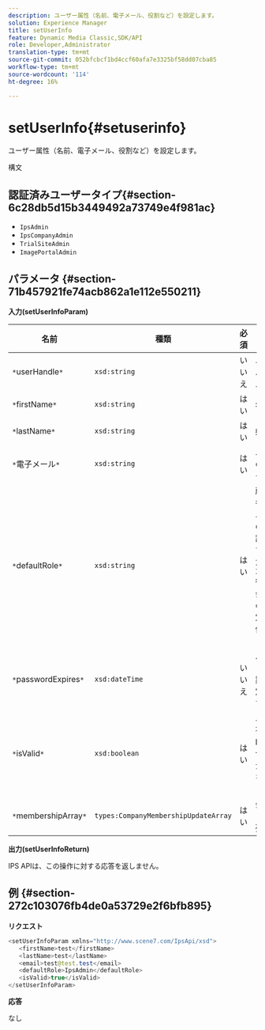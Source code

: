 ```yaml
---
description: ユーザー属性（名前、電子メール、役割など）を設定します。
solution: Experience Manager
title: setUserInfo
feature: Dynamic Media Classic,SDK/API
role: Developer,Administrator
translation-type: tm+mt
source-git-commit: 052bfcbcf1bd4ccf60afa7e3325bf58dd07cba85
workflow-type: tm+mt
source-wordcount: '114'
ht-degree: 16%

---
```



# setUserInfo{#setuserinfo}

ユーザー属性（名前、電子メール、役割など）を設定します。

構文

## 認証済みユーザータイプ{#section-6c28db5d15b3449492a73749e4f981ac}

* `IpsAdmin`
* `IpsCompanyAdmin`
* `TrialSiteAdmin`
* `ImagePortalAdmin`

## パラメータ {#section-71b457921fe74acb862a1e112e550211}

**入力(setUserInfoParam)**

| 名前 | 種類 | 必須 | 説明 |
|---|---|---|---|
| `*`userHandle`*` | `xsd:string` | いいえ | ユーザーハンドル。 |
| `*`firstName`*` | `xsd:string` | はい | 名。 |
| `*`lastName`*` | `xsd:string` | はい | 姓。 |
| `*`電子メール`*` | `xsd:string` | はい | ユーザーの電子メール。 |
| `*`defaultRole`*` | `xsd:string` | はい | 所属する各会社のユーザーの役割を設定します。 ただし、`IpsAdmin`役割は、会社ごとの他の設定よりも優先されます。 |
| `*`passwordExpires`*` | `xsd:dateTime` | いいえ | パスワードの有効期限を設定します。 |
| `*`isValid`*` | `xsd:boolean` | はい | ユーザが有効なIPSユーザであるかどうかを判定します。 |
| `*`membershipArray`*` | `types:CompanyMembershipUpdateArray` | はい | 会社ハンドルの配列。 |

**出力(setUserInfoReturn)**

IPS APIは、この操作に対する応答を返しません。

## 例 {#section-272c103076fb4de0a53729e2f6bfb895}

**リクエスト**

```java
<setUserInfoParam xmlns="http://www.scene7.com/IpsApi/xsd">
   <firstName>test</firstName>
   <lastName>test</lastName>
   <email>test@test.test</email>
   <defaultRole>IpsAdmin</defaultRole>
   <isValid>true</isValid>
</setUserInfoParam>
```

**応答**

なし
